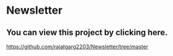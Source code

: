 # Newsletter

## You can view this project by clicking here.
https://github.com/rajatgarg2203/Newsletter/tree/master
